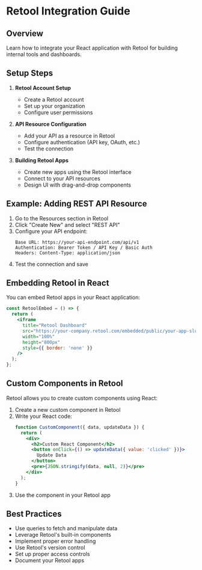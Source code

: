 
# Retool Integration Guide

## Overview
Learn how to integrate your React application with Retool for building internal tools and dashboards.

## Setup Steps

1. **Retool Account Setup**
   - Create a Retool account
   - Set up your organization
   - Configure user permissions

2. **API Resource Configuration**
   - Add your API as a resource in Retool
   - Configure authentication (API key, OAuth, etc.)
   - Test the connection

3. **Building Retool Apps**
   - Create new apps using the Retool interface
   - Connect to your API resources
   - Design UI with drag-and-drop components

## Example: Adding REST API Resource

1. Go to the Resources section in Retool
2. Click "Create New" and select "REST API"
3. Configure your API endpoint:
   ```
   Base URL: https://your-api-endpoint.com/api/v1
   Authentication: Bearer Token / API Key / Basic Auth
   Headers: Content-Type: application/json
   ```
4. Test the connection and save

## Embedding Retool in React

You can embed Retool apps in your React application:

```jsx
const RetoolEmbed = () => {
  return (
    <iframe
      title="Retool Dashboard"
      src="https://your-company.retool.com/embedded/public/your-app-slug?token=your-jwt-token"
      width="100%"
      height="800px"
      style={{ border: 'none' }}
    />
  );
};
```

## Custom Components in Retool

Retool allows you to create custom components using React:

1. Create a new custom component in Retool
2. Write your React code:
   ```jsx
   function CustomComponent({ data, updateData }) {
     return (
       <div>
         <h2>Custom React Component</h2>
         <button onClick={() => updateData({ value: 'clicked' })}>
           Update Data
         </button>
         <pre>{JSON.stringify(data, null, 2)}</pre>
       </div>
     );
   }
   ```
3. Use the component in your Retool app

## Best Practices
- Use queries to fetch and manipulate data
- Leverage Retool's built-in components
- Implement proper error handling
- Use Retool's version control
- Set up proper access controls
- Document your Retool apps
